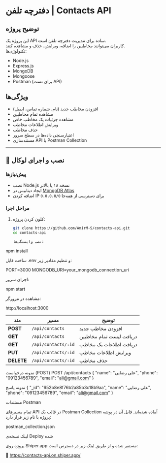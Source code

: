 # دفترچه تلفن | Contacts API

## توضیح پروژه
این پروژه یک API ساده برای مدیریت دفترچه تلفن است.  
کاربران می‌توانند مخاطبین را اضافه، ویرایش، حذف و مشاهده کنند.  
تکنولوژی‌ها:
- Node.js
- Express.js
- MongoDB
- Mongoose
- Postman (برای تست API)

## ویژگی‌ها

- افزودن مخاطب جدید (نام، شماره تماس، ایمیل)
- مشاهده تمام مخاطبین
- مشاهده جزئیات یک مخاطب خاص
- ویرایش اطلاعات مخاطب
- حذف مخاطب
- اعتبارسنجی داده‌ها در سطح سرور
- مستند‌سازی API با Postman Collection

---

## 🔹 نصب و اجرای لوکال

### پیش‌نیازها
- نصب Node.js نسخه ۱۸ یا بالاتر
- ایجاد دیتابیس در [MongoDB Atlas](https://www.mongodb.com/cloud/atlas)
- اضافه کردن IP `0.0.0.0/0` برای دسترسی از همه‌جا

### مراحل اجرا
1. کلون کردن پروژه:
   ```bash
   git clone https://github.com/AmirM-S/contacts-api.git
   cd contacts-api

   نصب وابستگی‌ها:

npm install


ساخت فایل .env و تنظیم مقادیر زیر:

PORT=3000
MONGODB_URI=your_mongodb_connection_uri


اجرای سرور:

npm start


مشاهده در مرورگر:

http://localhost:3000


| متد        | مسیر                | توضیح                    |
| ---------- | ------------------- | ------------------------ |
| **POST**   | `/api/contacts`     | افزودن مخاطب جدید        |
| **GET**    | `/api/contacts`     | دریافت لیست تمام مخاطبین |
| **GET**    | `/api/contacts/:id` | دریافت اطلاعات یک مخاطب  |
| **PUT**    | `/api/contacts/:id` | ویرایش اطلاعات مخاطب     |
| **DELETE** | `/api/contacts/:id` | حذف مخاطب                |


نمونه درخواست (POST)
POST /api/contacts
{
  "name": "علی رضایی",
  "phone": "09123456789",
  "email": "ali@gmail.com"
}

نمونه پاسخ
{
  "_id": "652b8e8f76b2a85b3c18b9aa",
  "name": "علی رضایی",
  "phone": "09123456789",
  "email": "ali@gmail.com"
}


مستندات Postman

تمام مسیرهای API در قالب یک Postman Collection آماده شده‌اند.
فایل آن در پوشه پروژه با نام زیر قرار دارد:

postman_collection.json

لینک نسخه‌ی Deploy شده

پروژه روی Shiper.app مستقر شده و از طریق لینک زیر در دسترس است:

🔗 https://contacts-api.on.shiper.app/

